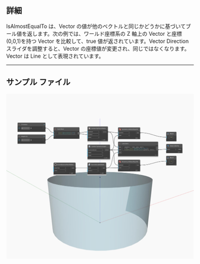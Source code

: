 ## 詳細
IsAlmostEqualTo は、Vector の値が他のベクトルと同じかどうかに基づいてブール値を返します。次の例では、ワールド座標系の Z 軸上の Vector と座標(0,0,1)を持つ Vector を比較して、true 値が返されています。Vector Direction スライダを調整すると、Vector の座標値が変更され、同じではなくなります。Vector は Line として表現されています。
___
## サンプル ファイル

![IsAlmostEqualTo](./Autodesk.DesignScript.Geometry.Geometry.IsAlmostEqualTo_img.jpg)

